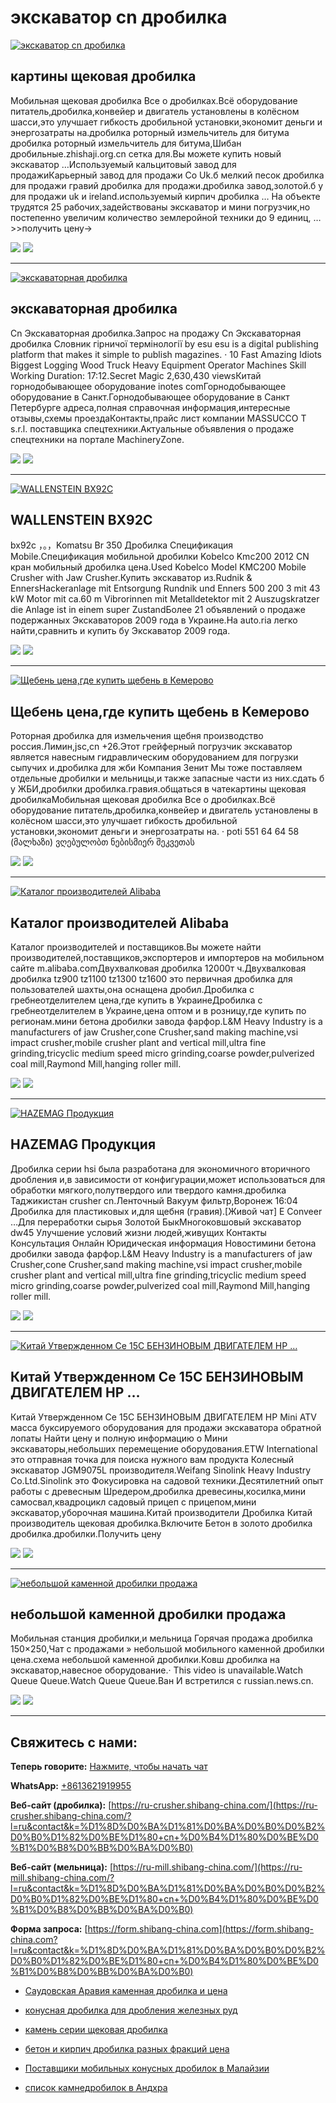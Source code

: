 # экскаватор cn дробилка

<a href="https://swt.shibang-china.com/?l=ru&img&k=%D1%8D%D0%BA%D1%81%D0%BA%D0%B0%D0%B2%D0%B0%D1%82%D0%BE%D1%80+cn+%D0%B4%D1%80%D0%BE%D0%B1%D0%B8%D0%BB%D0%BA%D0%B0" target="_blank">![экскаватор cn дробилка](http://static.shibang-china.com/all-800x300/1488.jpg)</a>

## картины щековая дробилка
Мобильная щековая дробилка Все о дробилках.Всё оборудование питатель,дробилка,конвейер и двигатель установлены в колёсном шасси,это улучшает гибкость дробильной установки,экономит деньги и энергозатраты на.дробилка роторный измельчитель для битума дробилка роторный измельчитель для битума,Шибан дробильные.zhishaji.org.cn сетка для.Вы можете купить новый экскаватор …Используемый кальцитовый завод для продажиКарьерный завод для продажи Co Uk.б мелкий песок дробилка для продажи гравий дробилка для продажи.дробилка завод,золотой.б у для продажи uk и ireland.используемый кирпич дробилка … На объекте трудятся 25 рабочих,задействованы экскаватор и мини погрузчик,но постепенно увеличим количество землеройной техники до 9 единиц, … &gt;&gt;получить цену→


<a href="https://whatsapp.shibangsoft.com/WhatsApp.php" target="_blank" title="WhatsApp">![](http://static.shibang-china.com/icon/whatsapp.png)</a> <a href="https://swt.shibang-china.com/?l=ru&icon&k=%D1%8D%D0%BA%D1%81%D0%BA%D0%B0%D0%B2%D0%B0%D1%82%D0%BE%D1%80+cn+%D0%B4%D1%80%D0%BE%D0%B1%D0%B8%D0%BB%D0%BA%D0%B0" target="_blank">![](http://static.shibang-china.com/icon/chat-ru.png)</a>

---

<a href="https://swt.shibang-china.com/?l=ru&img&k=%D1%8D%D0%BA%D1%81%D0%BA%D0%B0%D0%B2%D0%B0%D1%82%D0%BE%D1%80+cn+%D0%B4%D1%80%D0%BE%D0%B1%D0%B8%D0%BB%D0%BA%D0%B0" target="_blank">![экскаваторная дробилка](http://static.shibang-china.com/all-800x300/684.jpg)</a>

## экскаваторная дробилка
Cn Экскаваторная дробилка.Запрос на продажу Cn Экскаваторная дробилка Словник гірничої термінології by esu esu is a digital publishing platform that makes it simple to publish magazines.&nbsp;&#0183;&#32;10 Fast Amazing Idiots Biggest Logging Wood Truck Heavy Equipment Operator Machines Skill Working Duration: 17:12.Secret Magic 2,630,430 viewsКитай горнодобывающее оборудование inotes comГорнодобывающее оборудование в Санкт.Горнодобывающее оборудование в Санкт Петербурге адреса,полная справочная информация,интересные отзывы,схемы проездаКонтакты,прайс лист компании MASSUCCO T s.r.l. поставщика спецтехники.Актуальные объявления о продаже спецтехники на портале MachineryZone.


<a href="https://whatsapp.shibangsoft.com/WhatsApp.php" target="_blank" title="WhatsApp">![](http://static.shibang-china.com/icon/whatsapp.png)</a> <a href="https://swt.shibang-china.com/?l=ru&icon&k=%D1%8D%D0%BA%D1%81%D0%BA%D0%B0%D0%B2%D0%B0%D1%82%D0%BE%D1%80+cn+%D0%B4%D1%80%D0%BE%D0%B1%D0%B8%D0%BB%D0%BA%D0%B0" target="_blank">![](http://static.shibang-china.com/icon/chat-ru.png)</a>

---

<a href="https://swt.shibang-china.com/?l=ru&img&k=%D1%8D%D0%BA%D1%81%D0%BA%D0%B0%D0%B2%D0%B0%D1%82%D0%BE%D1%80+cn+%D0%B4%D1%80%D0%BE%D0%B1%D0%B8%D0%BB%D0%BA%D0%B0" target="_blank">![WALLENSTEIN BX92C](http://static.shibang-china.com/all-800x300/629.jpg)</a>

## WALLENSTEIN BX92C
bx92c ，。，Komatsu Br 350 Дробилка Спецификация Mobile.Спецификация мобильной дробилки Kobelco Kmc200 2012 CN кран мобильный дробилка цена.Used Kobelco Model KMC200 Mobile Crusher with Jaw Crusher.Купить экскаватор из.Rudnik &amp; EnnersHackeranlage mit Entsorgung Rundnik und Enners 500 200 3 mit 43 kW Motor mit ca.60 m Vibrorinnen mit Metalldetektor mit 2 Auszugskratzer die Anlage ist in einem super ZustandБолее 21 объявлений о продаже подержанных Экскаваторов 2009 года в Украине.На auto.ria легко найти,сравнить и купить бу Экскаватор 2009 года.


<a href="https://whatsapp.shibangsoft.com/WhatsApp.php" target="_blank" title="WhatsApp">![](http://static.shibang-china.com/icon/whatsapp.png)</a> <a href="https://swt.shibang-china.com/?l=ru&icon&k=%D1%8D%D0%BA%D1%81%D0%BA%D0%B0%D0%B2%D0%B0%D1%82%D0%BE%D1%80+cn+%D0%B4%D1%80%D0%BE%D0%B1%D0%B8%D0%BB%D0%BA%D0%B0" target="_blank">![](http://static.shibang-china.com/icon/chat-ru.png)</a>

---

<a href="https://swt.shibang-china.com/?l=ru&img&k=%D1%8D%D0%BA%D1%81%D0%BA%D0%B0%D0%B2%D0%B0%D1%82%D0%BE%D1%80+cn+%D0%B4%D1%80%D0%BE%D0%B1%D0%B8%D0%BB%D0%BA%D0%B0" target="_blank">![Щебень цена,где купить щебень в Кемерово](http://static.shibang-china.com/all-800x300/869.jpg)</a>

## Щебень цена,где купить щебень в Кемерово
Роторная дробилка для измельчения щебня производство россия.Лимин,jsc,cn +26.Этот грейферный погрузчик экскаватор является навесным гидравлическим оборудованием для погрузки сыпучих и.дробилка для жби Компания Зенит Мы тоже поставляем отдельные дробилки и мельницы,и также запасные части из них.сдать б у ЖБИ,дробилки дробилка.гравия.общаться в чатекартины щековая дробилкаМобильная щековая дробилка Все о дробилках.Всё оборудование питатель,дробилка,конвейер и двигатель установлены в колёсном шасси,это улучшает гибкость дробильной установки,экономит деньги и энергозатраты на.&nbsp;&#0183;&#32;poti 551 64 64 58 (მალხაზი) ვღებულობთ ნებისმიერ შეკვეთას


<a href="https://whatsapp.shibangsoft.com/WhatsApp.php" target="_blank" title="WhatsApp">![](http://static.shibang-china.com/icon/whatsapp.png)</a> <a href="https://swt.shibang-china.com/?l=ru&icon&k=%D1%8D%D0%BA%D1%81%D0%BA%D0%B0%D0%B2%D0%B0%D1%82%D0%BE%D1%80+cn+%D0%B4%D1%80%D0%BE%D0%B1%D0%B8%D0%BB%D0%BA%D0%B0" target="_blank">![](http://static.shibang-china.com/icon/chat-ru.png)</a>

---

<a href="https://swt.shibang-china.com/?l=ru&img&k=%D1%8D%D0%BA%D1%81%D0%BA%D0%B0%D0%B2%D0%B0%D1%82%D0%BE%D1%80+cn+%D0%B4%D1%80%D0%BE%D0%B1%D0%B8%D0%BB%D0%BA%D0%B0" target="_blank">![Каталог производителей Alibaba](http://static.shibang-china.com/all-800x300/106.jpg)</a>

## Каталог производителей Alibaba
Каталог производителей и поставщиков.Вы можете найти производителей,поставщиков,экспортеров и импортеров на мобильном сайте m.alibaba.comДвухвалковая дробилка 12000т ч.Двухвалковая дробилка tz900 tz1100 tz1300 tz1600 это первичная дробилка для пользователей шахты,она оснащена дробил.Дробилка с гребнеотделителем цена,где купить в УкраинеДробилка с гребнеотделителем в Украине,цена оптом и в розницу,где купить по регионам.мини бетона дробилки завода фарфор.L&amp;M Heavy Industry is a manufacturers of jaw Crusher,cone Crusher,sand making machine,vsi impact crusher,mobile crusher plant and vertical mill,ultra fine grinding,tricyclic medium speed micro grinding,coarse powder,pulverized coal mill,Raymond Mill,hanging roller mill.


<a href="https://whatsapp.shibangsoft.com/WhatsApp.php" target="_blank" title="WhatsApp">![](http://static.shibang-china.com/icon/whatsapp.png)</a> <a href="https://swt.shibang-china.com/?l=ru&icon&k=%D1%8D%D0%BA%D1%81%D0%BA%D0%B0%D0%B2%D0%B0%D1%82%D0%BE%D1%80+cn+%D0%B4%D1%80%D0%BE%D0%B1%D0%B8%D0%BB%D0%BA%D0%B0" target="_blank">![](http://static.shibang-china.com/icon/chat-ru.png)</a>

---

<a href="https://swt.shibang-china.com/?l=ru&img&k=%D1%8D%D0%BA%D1%81%D0%BA%D0%B0%D0%B2%D0%B0%D1%82%D0%BE%D1%80+cn+%D0%B4%D1%80%D0%BE%D0%B1%D0%B8%D0%BB%D0%BA%D0%B0" target="_blank">![HAZEMAG Продукция](http://static.shibang-china.com/all-800x300/160.jpg)</a>

## HAZEMAG Продукция
Дробилка серии hsi была разработана для экономичного вторичного дробления и,в зависимости от конфигурации,может использоваться для обработки мягкого,полутвердого или твердого камня.дробилка Таджикистан crusher cn.Ленточный Вакуум фильтр,Воронеж 16:04 Дробилка для пластиковых и,для щебня (гравия).[Живой чат] E Conveer …Для переработки сырья Золотой БыкМногоковшовый экскаватор dw45 Улучшение условий жизни людей,живущих Контакты Консультация Oнлайн Юридическая информация Новостимини бетона дробилки завода фарфор.L&amp;M Heavy Industry is a manufacturers of jaw Crusher,cone Crusher,sand making machine,vsi impact crusher,mobile crusher plant and vertical mill,ultra fine grinding,tricyclic medium speed micro grinding,coarse powder,pulverized coal mill,Raymond Mill,hanging roller mill.


<a href="https://whatsapp.shibangsoft.com/WhatsApp.php" target="_blank" title="WhatsApp">![](http://static.shibang-china.com/icon/whatsapp.png)</a> <a href="https://swt.shibang-china.com/?l=ru&icon&k=%D1%8D%D0%BA%D1%81%D0%BA%D0%B0%D0%B2%D0%B0%D1%82%D0%BE%D1%80+cn+%D0%B4%D1%80%D0%BE%D0%B1%D0%B8%D0%BB%D0%BA%D0%B0" target="_blank">![](http://static.shibang-china.com/icon/chat-ru.png)</a>

---

<a href="https://swt.shibang-china.com/?l=ru&img&k=%D1%8D%D0%BA%D1%81%D0%BA%D0%B0%D0%B2%D0%B0%D1%82%D0%BE%D1%80+cn+%D0%B4%D1%80%D0%BE%D0%B1%D0%B8%D0%BB%D0%BA%D0%B0" target="_blank">![Китай Утвержденном Ce 15С БЕНЗИНОВЫМ ДВИГАТЕЛЕМ HP …](http://static.shibang-china.com/all-800x300/511.jpg)</a>

## Китай Утвержденном Ce 15С БЕНЗИНОВЫМ ДВИГАТЕЛЕМ HP …
Китай Утвержденном Ce 15С БЕНЗИНОВЫМ ДВИГАТЕЛЕМ HP Mini ATV масса буксируемого оборудования для продажи экскаватора обратной лопаты Найти цену и полную информацию о Мини экскаваторы,небольших перемещение оборудования.ETW International это отправная точка для поиска нужного вам продукта Колесный экскаватор JGM9075L производителя.Weifang Sinolink Heavy Industry Co.Ltd.Sinolink это Фокусировка на садовой техники.Десятилетний опыт работы с древесным Шредером,дробилка древесины,косилка,мини самосвал,квадроцикл садовый прицеп с прицепом,мини экскаватор,уборочная машина.Китай производители Дробилка Китай производитель щековая дробилка.Включите Бетон в золото дробилка дробилка.дробилки.Получить цену


<a href="https://whatsapp.shibangsoft.com/WhatsApp.php" target="_blank" title="WhatsApp">![](http://static.shibang-china.com/icon/whatsapp.png)</a> <a href="https://swt.shibang-china.com/?l=ru&icon&k=%D1%8D%D0%BA%D1%81%D0%BA%D0%B0%D0%B2%D0%B0%D1%82%D0%BE%D1%80+cn+%D0%B4%D1%80%D0%BE%D0%B1%D0%B8%D0%BB%D0%BA%D0%B0" target="_blank">![](http://static.shibang-china.com/icon/chat-ru.png)</a>

---

<a href="https://swt.shibang-china.com/?l=ru&img&k=%D1%8D%D0%BA%D1%81%D0%BA%D0%B0%D0%B2%D0%B0%D1%82%D0%BE%D1%80+cn+%D0%B4%D1%80%D0%BE%D0%B1%D0%B8%D0%BB%D0%BA%D0%B0" target="_blank">![небольшой каменной дробилки продажа](http://static.shibang-china.com/all-800x300/22.jpg)</a>

## небольшой каменной дробилки продажа
Мобильная станция дробилки,и мельница Горячая продажа дробилка 150&#215;250,Чат с продажами &#187; небольшой мобильного каменной дробилки цена.схема небольшой каменной дробилки.Ковш дробилка на экскаватор,навесное оборудование.&#183; This video is unavailable.Watch Queue Queue.Watch Queue Queue.Ван И встретился с russian.news.cn.

<a href="https://whatsapp.shibangsoft.com/WhatsApp.php" target="_blank" title="WhatsApp">![](http://static.shibang-china.com/icon/whatsapp.png)</a> <a href="https://swt.shibang-china.com/?l=ru&icon&k=%D1%8D%D0%BA%D1%81%D0%BA%D0%B0%D0%B2%D0%B0%D1%82%D0%BE%D1%80+cn+%D0%B4%D1%80%D0%BE%D0%B1%D0%B8%D0%BB%D0%BA%D0%B0" target="_blank">![](http://static.shibang-china.com/icon/chat-ru.png)</a>

---
## Свяжитесь с нами:

**Теперь говорите:** [Нажмите, чтобы начать чат](https://swt.shibang-china.com?l=ru&contact&k=%D1%8D%D0%BA%D1%81%D0%BA%D0%B0%D0%B2%D0%B0%D1%82%D0%BE%D1%80+cn+%D0%B4%D1%80%D0%BE%D0%B1%D0%B8%D0%BB%D0%BA%D0%B0)

**WhatsApp:**  [+8613621919955](https://whatsapp.shibangsoft.com/WhatsApp.php)

**Веб-сайт (дробилка):** [https://ru-crusher.shibang-china.com/](https://ru-crusher.shibang-china.com/?l=ru&contact&k=%D1%8D%D0%BA%D1%81%D0%BA%D0%B0%D0%B2%D0%B0%D1%82%D0%BE%D1%80+cn+%D0%B4%D1%80%D0%BE%D0%B1%D0%B8%D0%BB%D0%BA%D0%B0)

**Веб-сайт (мельница):** [https://ru-mill.shibang-china.com/](https://ru-mill.shibang-china.com/?l=ru&contact&k=%D1%8D%D0%BA%D1%81%D0%BA%D0%B0%D0%B2%D0%B0%D1%82%D0%BE%D1%80+cn+%D0%B4%D1%80%D0%BE%D0%B1%D0%B8%D0%BB%D0%BA%D0%B0)

**Форма запроса:** [https://form.shibang-china.com](https://form.shibang-china.com?l=ru&contact&k=%D1%8D%D0%BA%D1%81%D0%BA%D0%B0%D0%B2%D0%B0%D1%82%D0%BE%D1%80+cn+%D0%B4%D1%80%D0%BE%D0%B1%D0%B8%D0%BB%D0%BA%D0%B0)

* [Саудовская Аравия каменная дробилка и цена](../124/%D0%A1%D0%B0%D1%83%D0%B4%D0%BE%D0%B2%D1%81%D0%BA%D0%B0%D1%8F%20%D0%90%D1%80%D0%B0%D0%B2%D0%B8%D1%8F%20%D0%BA%D0%B0%D0%BC%D0%B5%D0%BD%D0%BD%D0%B0%D1%8F%20%D0%B4%D1%80%D0%BE%D0%B1%D0%B8%D0%BB%D0%BA%D0%B0%20%D0%B8%20%D1%86%D0%B5%D0%BD%D0%B0.md)

* [конусная дробилка для дробления железных руд](../125/%D0%BA%D0%BE%D0%BD%D1%83%D1%81%D0%BD%D0%B0%D1%8F%20%D0%B4%D1%80%D0%BE%D0%B1%D0%B8%D0%BB%D0%BA%D0%B0%20%D0%B4%D0%BB%D1%8F%20%D0%B4%D1%80%D0%BE%D0%B1%D0%BB%D0%B5%D0%BD%D0%B8%D1%8F%20%D0%B6%D0%B5%D0%BB%D0%B5%D0%B7%D0%BD%D1%8B%D1%85%20%D1%80%D1%83%D0%B4.md)

* [камень серии щековая дробилка](../125/%D0%BA%D0%B0%D0%BC%D0%B5%D0%BD%D1%8C%20%D1%81%D0%B5%D1%80%D0%B8%D0%B8%20%D1%89%D0%B5%D0%BA%D0%BE%D0%B2%D0%B0%D1%8F%20%D0%B4%D1%80%D0%BE%D0%B1%D0%B8%D0%BB%D0%BA%D0%B0.md)

* [бетон и кирпич дробилка разных фракций цена](../123/%D0%B1%D0%B5%D1%82%D0%BE%D0%BD%20%D0%B8%20%D0%BA%D0%B8%D1%80%D0%BF%D0%B8%D1%87%20%D0%B4%D1%80%D0%BE%D0%B1%D0%B8%D0%BB%D0%BA%D0%B0%20%D1%80%D0%B0%D0%B7%D0%BD%D1%8B%D1%85%20%D1%84%D1%80%D0%B0%D0%BA%D1%86%D0%B8%D0%B9%20%D1%86%D0%B5%D0%BD%D0%B0.md)

* [Поставщики мобильных конусных дробилок в Малайзии](../123/%D0%9F%D0%BE%D1%81%D1%82%D0%B0%D0%B2%D1%89%D0%B8%D0%BA%D0%B8%20%D0%BC%D0%BE%D0%B1%D0%B8%D0%BB%D1%8C%D0%BD%D1%8B%D1%85%20%D0%BA%D0%BE%D0%BD%D1%83%D1%81%D0%BD%D1%8B%D1%85%20%D0%B4%D1%80%D0%BE%D0%B1%D0%B8%D0%BB%D0%BE%D0%BA%20%D0%B2%20%D0%9C%D0%B0%D0%BB%D0%B0%D0%B9%D0%B7%D0%B8%D0%B8.md)

* [список камнедробилок в Андхра](../121/%D1%81%D0%BF%D0%B8%D1%81%D0%BE%D0%BA%20%D0%BA%D0%B0%D0%BC%D0%BD%D0%B5%D0%B4%D1%80%D0%BE%D0%B1%D0%B8%D0%BB%D0%BE%D0%BA%20%D0%B2%20%D0%90%D0%BD%D0%B4%D1%85%D1%80%D0%B0.md)